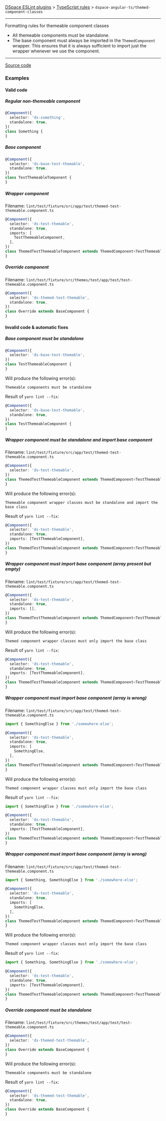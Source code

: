 <!-- GENERATED ~ lint/src/util/templates/rule.ejs -->
[DSpace ESLint plugins](../../../../lint/README.md) > [TypeScript rules](../index.md) > `dspace-angular-ts/themed-component-classes`
_______

Formatting rules for themeable component classes

- All themeable components must be standalone.
- The base component must always be imported in the `ThemedComponent` wrapper. This ensures that it is always sufficient to import just the wrapper whenever we use the component.
      

_______

[Source code](../../../../lint/src/rules/ts/themed-component-classes.ts)

### Examples


#### Valid code
    
##### Regular non-themeable component
        
```typescript
@Component({
  selector: 'ds-something',
  standalone: true,
})
class Something {
}
```
    
##### Base component
        
```typescript
@Component({
  selector: 'ds-base-test-themable',
  standalone: true,
})
class TestThemeableTomponent {
}
```
    
##### Wrapper component
        
Filename: `lint/test/fixture/src/app/test/themed-test-themeable.component.ts`
        
```typescript
@Component({
  selector: 'ds-test-themable',
  standalone: true,
  imports: [
    TestThemeableComponent,
  ],
})
class ThemedTestThemeableTomponent extends ThemedComponent<TestThemeableComponent> {
}
```
    
##### Override component
        
Filename: `lint/test/fixture/src/themes/test/app/test/test-themeable.component.ts`
        
```typescript
@Component({
  selector: 'ds-themed-test-themable',
  standalone: true,
})
class Override extends BaseComponent {
}
```
    



#### Invalid code  &amp; automatic fixes
    
##### Base component must be standalone
        
```typescript
@Component({
  selector: 'ds-base-test-themable',
})
class TestThemeableComponent {
}
```
Will produce the following error(s):
```
Themeable components must be standalone
```
        
Result of `yarn lint --fix`:
```typescript
@Component({
  selector: 'ds-base-test-themable',
  standalone: true,
})
class TestThemeableComponent {
}
```
        
    
##### Wrapper component must be standalone and import base component
        
Filename: `lint/test/fixture/src/app/test/themed-test-themeable.component.ts`
        
```typescript
@Component({
  selector: 'ds-test-themable',
})
class ThemedTestThemeableComponent extends ThemedComponent<TestThemeableComponent> {
}
```
Will produce the following error(s):
```
Themeable component wrapper classes must be standalone and import the base class
```
        
Result of `yarn lint --fix`:
```typescript
@Component({
  selector: 'ds-test-themable',
  standalone: true,
  imports: [TestThemeableComponent],
})
class ThemedTestThemeableComponent extends ThemedComponent<TestThemeableComponent> {
}
```
        
    
##### Wrapper component must import base component (array present but empty)
        
Filename: `lint/test/fixture/src/app/test/themed-test-themeable.component.ts`
        
```typescript
@Component({
  selector: 'ds-test-themable',
  standalone: true,
  imports: [],
})
class ThemedTestThemeableComponent extends ThemedComponent<TestThemeableComponent> {
}
```
Will produce the following error(s):
```
Themed component wrapper classes must only import the base class
```
        
Result of `yarn lint --fix`:
```typescript
@Component({
  selector: 'ds-test-themable',
  standalone: true,
  imports: [TestThemeableComponent],
})
class ThemedTestThemeableComponent extends ThemedComponent<TestThemeableComponent> {
}
```
        
    
##### Wrapper component must import base component (array is wrong)
        
Filename: `lint/test/fixture/src/app/test/themed-test-themeable.component.ts`
        
```typescript
import { SomethingElse } from './somewhere-else';

@Component({
  selector: 'ds-test-themable',
  standalone: true,
  imports: [
    SomethingElse,
  ],
})
class ThemedTestThemeableComponent extends ThemedComponent<TestThemeableComponent> {
}
```
Will produce the following error(s):
```
Themed component wrapper classes must only import the base class
```
        
Result of `yarn lint --fix`:
```typescript
import { SomethingElse } from './somewhere-else';

@Component({
  selector: 'ds-test-themable',
  standalone: true,
  imports: [TestThemeableComponent],
})
class ThemedTestThemeableComponent extends ThemedComponent<TestThemeableComponent> {
}
```
        
    
##### Wrapper component must import base component (array is wrong)
        
Filename: `lint/test/fixture/src/app/test/themed-test-themeable.component.ts`
        
```typescript
import { Something, SomethingElse } from './somewhere-else';

@Component({
  selector: 'ds-test-themable',
  standalone: true,
  imports: [
    SomethingElse,
  ],
})
class ThemedTestThemeableComponent extends ThemedComponent<TestThemeableComponent> {
}
```
Will produce the following error(s):
```
Themed component wrapper classes must only import the base class
```
        
Result of `yarn lint --fix`:
```typescript
import { Something, SomethingElse } from './somewhere-else';

@Component({
  selector: 'ds-test-themable',
  standalone: true,
  imports: [TestThemeableComponent],
})
class ThemedTestThemeableComponent extends ThemedComponent<TestThemeableComponent> {
}
```
        
    
##### Override component must be standalone
        
Filename: `lint/test/fixture/src/themes/test/app/test/test-themeable.component.ts`
        
```typescript
@Component({
  selector: 'ds-themed-test-themable',
})
class Override extends BaseComponent {
}
```
Will produce the following error(s):
```
Themeable components must be standalone
```
        
Result of `yarn lint --fix`:
```typescript
@Component({
  selector: 'ds-themed-test-themable',
  standalone: true,
})
class Override extends BaseComponent {
}
```
        
    

